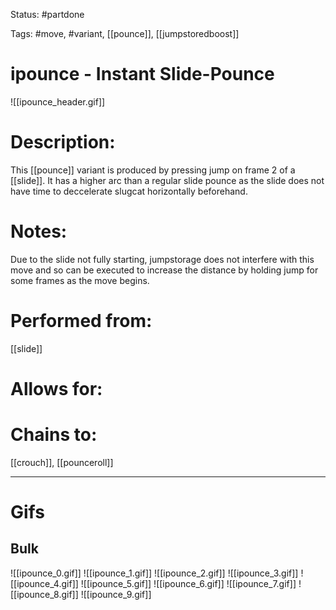Status: #partdone

Tags: #move, #variant, [[pounce]], [[jumpstoredboost]]

# ipounce - Instant Slide-Pounce
![[ipounce_header.gif]]
# Description:
This [[pounce]] variant is produced by pressing jump on frame 2 of a [[slide]]. It has a higher arc than a regular slide pounce as the slide does not have time to deccelerate slugcat horizontally beforehand.

# Notes:
Due to the slide not fully starting, jumpstorage does not interfere with this move and so can be executed to increase the distance by holding jump for some frames as the move begins.

# Performed from:
[[slide]]

# Allows for:


# Chains to:
[[crouch]], [[pounceroll]]

___
# Gifs
## Bulk
![[ipounce_0.gif]]
![[ipounce_1.gif]]
![[ipounce_2.gif]]
![[ipounce_3.gif]]
![[ipounce_4.gif]]
![[ipounce_5.gif]]
![[ipounce_6.gif]]
![[ipounce_7.gif]]
![[ipounce_8.gif]]
![[ipounce_9.gif]]